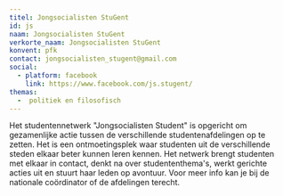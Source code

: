 ```yaml
---
titel: Jongsocialisten StuGent
id: js
naam: Jongsocialisten StuGent
verkorte_naam: Jongsocialisten StuGent
konvent: pfk
contact: jongsocialisten_stugent@gmail.com
social:
  - platform: facebook
    link: https://www.facebook.com/js.stugent/
themas:
  -  politiek en filosofisch
---
```


Het studentennetwerk "Jongsocialisten Student" is opgericht om gezamenlijke actie tussen de verschillende studentenafdelingen op te zetten. Het is een ontmoetingsplek waar studenten uit de verschillende steden elkaar beter kunnen leren kennen.
Het netwerk brengt studenten met elkaar in contact, denkt na over studententhema's, werkt gerichte acties uit en stuurt haar leden op avontuur.
Voor meer info kan je bij de nationale coördinator of de afdelingen terecht.
